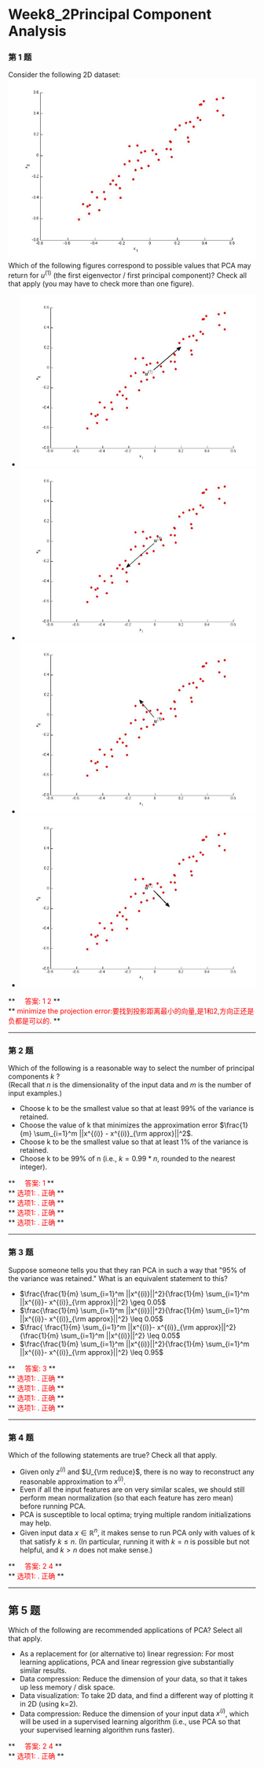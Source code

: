 # Week8_2Principal Component Analysis

### 第 1 题
Consider the following 2D dataset:  
![](./img/w8_1.jpg)  
Which of the following figures correspond to possible values that PCA may return for $u^{(1)}$ (the first eigenvector / first principal component)? Check all that apply (you may have to check more than one figure).  

* ![w8_1](./img/w8_2.jpg)   
* ![w8_2](./img/w8_3.jpg)   
* ![w8_3](./img/w8_4.jpg)   
* ![w8_4](./img/w8_5.jpg)   

** <font color=red> &nbsp;&nbsp;&nbsp;&nbsp;答案: 1 2  </font> **   
** <font color=red> minimize the projection error:要找到投影距离最小的向量,是1和2,方向正还是负都是可以的. </font> **   

---
### 第 2 题
Which of the following is a reasonable way to select the number of principal components $k$ ?  
(Recall that $n$ is the dimensionality of the input data and $m$ is the number of input examples.)  

* Choose k to be the smallest value so that at least 99% of the variance is retained.
* Choose the value of k that minimizes the approximation error $\frac{1}{m} \sum_{i=1}^m ||x^{(i)} - x^{(i)}_{\rm approx}||^2$.
* Choose k to be the smallest value so that at least 1% of the variance is retained. 
* Choose k to be 99% of n (i.e., $k = 0.99*n$, rounded to the nearest integer).

** <font color=red> &nbsp;&nbsp;&nbsp;&nbsp;答案:  1 </font> **   
** <font color=red> 选项1: . 正确 </font> **   
** <font color=red> 选项1: . 正确 </font> **   
** <font color=red> 选项1: . 正确 </font> **   
** <font color=red> 选项1: . 正确 </font> **   

--- 
### 第 3 题
Suppose someone tells you that they ran PCA in such a way that "95% of the variance was retained." What is an equivalent statement to this?

* $\frac{\frac{1}{m} \sum_{i=1}^m ||x^{(i)}||^2}{\frac{1}{m} \sum_{i=1}^m ||x^{(i)}- x^{(i)}_{\rm approx}||^2} \geq 0.05$  
* $\frac{\frac{1}{m} \sum_{i=1}^m ||x^{(i)}||^2}{\frac{1}{m} \sum_{i=1}^m ||x^{(i)}- x^{(i)}_{\rm approx}||^2} \leq 0.05$  
* $\frac{ \frac{1}{m} \sum_{i=1}^m ||x^{(i)}- x^{(i)}_{\rm approx}||^2}{\frac{1}{m} \sum_{i=1}^m ||x^{(i)}||^2} \leq 0.05$  
* $\frac{\frac{1}{m} \sum_{i=1}^m ||x^{(i)}||^2}{\frac{1}{m} \sum_{i=1}^m ||x^{(i)}- x^{(i)}_{\rm approx}||^2} \leq 0.95$    

** <font color=red> &nbsp;&nbsp;&nbsp;&nbsp;答案: 3  </font> **   
** <font color=red> 选项1: . 正确 </font> **   
** <font color=red> 选项1: . 正确 </font> **   
** <font color=red> 选项1: . 正确 </font> **   
** <font color=red> 选项1: . 正确 </font> **   

---
### 第 4 题
Which of the following statements are true? Check all that apply.  

*  Given only $z^{(i)}$ and $U_{\rm reduce}$, there is no way to reconstruct any reasonable approximation to $x^{(i)}$.  
*  Even if all the input features are on very similar scales, we should still perform mean normalization (so that each feature has zero mean) before running PCA.  
*  PCA is susceptible to local optima; trying multiple random initializations may help.  
*  Given input data $x \in \mathbb{R}^n$, it makes sense to run PCA only with values of k that satisfy $k \le n$. (In particular, running it with $k = n$ is possible but not helpful, and $k > n$ does not make sense.)   

** <font color=red> &nbsp;&nbsp;&nbsp;&nbsp;答案: 2 4  </font> **   
** <font color=red> 选项1: . 正确 </font> ** 

---
## 第 5 题
Which of the following are recommended applications of PCA? Select all that apply.

* As a replacement for (or alternative to) linear regression: For most learning applications, PCA and linear regression give substantially similar results. 
* Data compression: Reduce the dimension of your data, so that it takes up less memory / disk space. 
* Data visualization: To take 2D data, and find a different way of plotting it in 2D (using k=2).  
* Data compression: Reduce the dimension of your input data $x^{(i)}$, which will be used in a supervised learning algorithm (i.e., use PCA so that your supervised learning algorithm runs faster).

** <font color=red> &nbsp;&nbsp;&nbsp;&nbsp;答案: 2 4  </font> **   
** <font color=red> 选项1: . 正确 </font> ** 
